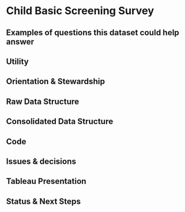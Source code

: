 # Child Basic Screening Survey


## Examples of questions this dataset could help answer


## Utility


## Orientation & Stewardship  



## Raw Data Structure

 
## Consolidated Data Structure


## Code


## Issues & decisions

## Tableau Presentation

## Status & Next Steps

